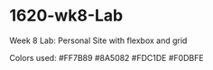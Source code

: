 # 1620-wk8-Lab
Week 8 Lab: Personal Site with flexbox and grid

Colors used:
#FF7B89
#8A5082
#FDC1DE
#F0DBFE
